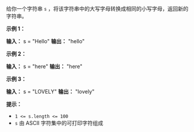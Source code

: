 给你一个字符串 `s` ，将该字符串中的大写字母转换成相同的小写字母，返回新的字符串。

**示例 1：** 

**输入：** s = "Hello"
**输出：** "hello"

**示例 2：** 

**输入：** s = "here"
**输出：** "here"

**示例 3：** 

**输入：** s = "LOVELY"
**输出：** "lovely"

**提示：** 

*   `1 <= s.length <= 100`
*   `s` 由 ASCII 字符集中的可打印字符组成